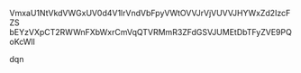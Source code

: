VmxaU1NtVkdVWGxUV0d4V1lrVndVbFpyVWtOVVJrVjVUVVJHYWxZd2IzcFZS
bEYzVXpCT2RWWnFXbWxrCmVqQTVRMmR3ZFdGSVJUMEtDbTFyZVE9PQoKcWll

dqn